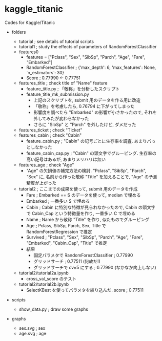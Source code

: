 # kaggle_titanic
Codes for Kaggle/Titanic

- folders
  - tutorial ; see details of tutorial scripts
  - tutorial1 ; study the effects of parameters of RandomForestClassifier
  - features0
    - features = ["Pclass", "Sex", "SibSp", "Parch", "Age", "Fare", "Embarked"]
    - RandomForestClassifier ; {'max_depth': 6, 'max_features': None, 'n_estimators': 30}
    - Score ; 0.77990 <- 0.77751
  - features_title ; check title of "Name" feature
    - feature_title.py ; 「敬称」を分析したスクリプト
    - feature_title_mk_submission.py
      - 上記のスクリプトを, submit 用のデータを作る用に改造
      - 「敬称」を考慮したら, 0.76794 に下がってしまった
      - 影響度を調べたら "Embarked" の影響が小さかったので, それを外してみたが変わらなかった
      - さらに "SibSp" と "Parch" を外したけど, ダメだった
  - features_ticket ; check "Ticket"
  - features_cabin ; check "Cabin"
    - feature_cabin.py ; "Cabin" の記号ごとに生存率を調査. あまりパっとしなかった
    - feature_cabin_cap.py ; "Cabin" の頭文字でグルーピング. 生存率の高い記号はあるが, あまりメリハリは無い
  - features_age ; check "Age"
    - "Age" の欠損値の補完方法の検討. "Pclass", "SibSp", "Parch", "Sex" に, 名前から作った敬称 "Title" を加えることで, "Age" の予測精度が上がった
  - tutorial2 ; ここまでの成果を使って, submit 用のデータを作成
    - Fare ; Embarked == S のデータを使って, median で埋める
    - Embarked ; 一番多い S で埋める
    - Cabin ; Cabin に特別な特徴が見られなかったので, Cabin の頭文字で Cabin_Cap という特徴量を作り, 一番多い C で埋める
    - Name ; Name から敬称 "Title" を作り, 似たものでグルーピング
    - Age ; Pclass, SibSp, Parch, Sex, Title で RandomForestRegression で推定
    - Survived ; "Pclass", "Sex", "SibSp", "Parch", "Age", "Fare", "Embarked", "Cabin_Cap", "Title" で推定
    - 結果
      - 固定パラメタで RandomForestClassifier ; 0.77990
      - グリッドサーチ ; 0.77511 (何故だ!)
      - グリッドサーチで cv=5 にする ; 0.77990 (なかなか向上しない)
  - tutorial2/tutorial2a.ipynb
    - cross_val_score のテスト
  - tutorial2/tutorial2b.ipynb
    - SelectKBest を使ってパラメタを絞り込んだ. score ; 0.77511

- scripts
  - show_data.py ; draw some graphs

- graphs
  - sex.svg ; sex
  - age.svg ; age

